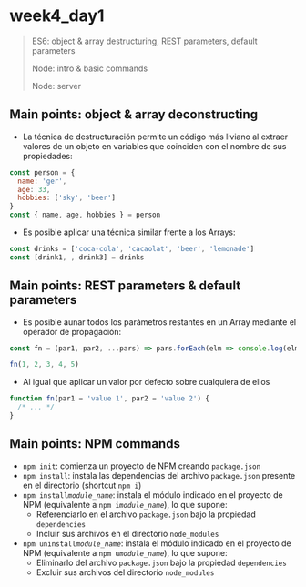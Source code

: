 # week4_day1

> ES6: object & array destructuring, REST parameters, default parameters
>
> Node: intro & basic commands
>
> Node: server



## Main points: object & array deconstructing

- La técnica de destructuración permite un código más liviano al extraer valores de un objeto en variables que coinciden con el nombre de sus propiedades:

 ````javascript
 const person = {
   name: 'ger',
   age: 33,
   hobbies: ['sky', 'beer']
 }
 const { name, age, hobbies } = person
 ````

- Es posible aplicar una técnica similar frente a los Arrays:

 ````javascript
 const drinks = ['coca-cola', 'cacaolat', 'beer', 'lemonade']
 const [drink1, , drink3] = drinks
 ````

## Main points: REST parameters & default parameters

- Es posible aunar todos los parámetros restantes en un Array mediante el operador de propagación:

 ````javascript
 const fn = (par1, par2, ...pars) => pars.forEach(elm => console.log(elm))  // 3, 4, 5

 fn(1, 2, 3, 4, 5)
 ````

- Al igual que aplicar un valor por defecto sobre cualquiera de ellos

 ````javascript
 function fn(par1 = 'value 1', par2 = 'value 2') {
   /* ... */
 }
 ````

## Main points: NPM commands

- `npm init`: comienza un proyecto de NPM creando `package.json`
- `npm install`: instala las dependencias del archivo `package.json` presente en el directorio  (shortcut `npm i`)
- `npm install`*`module_name`*: instala el módulo indicado en el proyecto de NPM (equivalente a `npm i`*`module_name`*), lo que supone:
  - Referenciarlo en el archivo `package.json` bajo la propiedad `dependencies`
  - Incluir sus archivos en el directorio `node_modules`
- `npm uninstall`*`module_name`*: instala el módulo indicado en el proyecto de NPM (equivalente a `npm u`*`module_name`*), lo que supone:
  - Eliminarlo del archivo `package.json` bajo la propiedad `dependencies`
  - Excluir sus archivos del directorio `node_modules`
